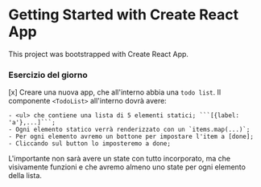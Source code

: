 # Getting Started with Create React App

This project was bootstrapped with Create React App.

### Esercizio del giorno
[x] Creare una nuova app, che all'interno abbia una `todo list`. Il componente `<TodoList>` all'interno dovrà avere:

    - <ul> che contiene una lista di 5 elementi statici; ```[{label: 'a'},...]```;
    - Ogni elemento statico verrà renderizzato con un `items.map(...)`;
    - Per ogni elemento avremo un bottone per impostare l'item a [done];
    - Cliccando sul button lo imposteremo a done;

L'importante non sarà avere un state con tutto incorporato, ma che visivamente funzioni e che avremo almeno uno state per ogni elemento della lista.
